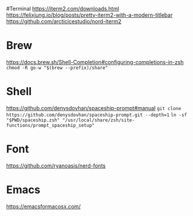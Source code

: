 #Terminal
https://iterm2.com/downloads.html
https://felixjung.io/blog/posts/pretty-iterm2-with-a-modern-titlebar
https://github.com/arcticicestudio/nord-iterm2

# Brew
https://docs.brew.sh/Shell-Completion#configuring-completions-in-zsh
`chmod -R go-w "$(brew --prefix)/share"`

# Shell
https://github.com/denysdovhan/spaceship-prompt#manual
`git clone https://github.com/denysdovhan/spaceship-prompt.git --depth=1`
`ln -sf "$PWD/spaceship.zsh" "/usr/local/share/zsh/site-functions/prompt_spaceship_setup"`

# Font
https://github.com/ryanoasis/nerd-fonts

# Emacs
https://emacsformacosx.com/
